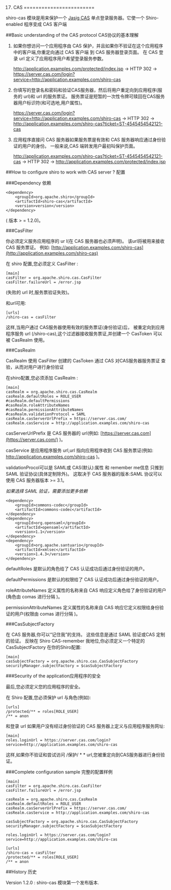 17. CAS
========================

shiro-cas 模块是用来保护一个 [Jasig CAS](http://www.jasig.org/cas) 单点登录服务器。它使一个 Shiro-enabled 程序变成 CAS 客户端

##Basic understanding of the CAS protocol CAS协议的基本理解

1. 如果你想访问一个应用程序由 CAS 保护，并且如果你不验证在这个应用程序中的客户端,你重定向通过 CAS 客户端 到 CAS 服务器登录页面。 在 CAS 登录 url 定义了应用程序用户希望登录服务参数。

	http://application.examples.com/protected/index.jsp → HTTP 302
	→ https://server.cas.com/login?service=http://application.examples.com/shiro-cas

2. 你填写的登录名和密码和验证CAS服务器，然后将用户重定向到应用程序(服务的 url)和 url 的服务票证。 服务票证是短暂的一次性令牌可赎回在CAS服务器用户标识符(和可选地,用户属性)。

	https://server.cas.com/login?service=http://application.examples.com/shiro-cas → HTTP 302
	→ http://application.examples.com/shiro-cas?ticket=ST-4545454542121-cas
3. 应用程序直接问 CAS 服务器如果服务票是有效和 CAS 服务器响应通过身份验证的用户的身份。 一般来说,CAS 端转发用户最初叫保护页面。

	http://application.examples.com/shiro-cas?ticket=ST-4545454542121-cas → HTTP 302
	→ http://application.examples.com/protected/index.jsp

##How to configure shiro to work with CAS server ? 配置

###Dependency 依赖

	<dependency>
	    <groupId>org.apache.shiro</groupId>
	    <artifactId>shiro-cas</artifactId>
	    <version>version</version>
	</dependency>

( 版本 > = 1.2.0)。

###CasFilter

你必须定义服务应用程序的 ur l(在 CAS 服务器也必须声明)。 该url将被用来接收 CAS 服务票证。 例如: [http://application.examples.com/shiro-cas](http://application.examples.com/shiro-cas)

在 shiro 配置,您必须定义 CasFilter :

	[main]
	casFilter = org.apache.shiro.cas.CasFilter
	casFilter.failureUrl = /error.jsp

(失败的 url 时,服务票验证失败)。

和url可用:

	[urls]
	/shiro-cas = casFilter

这样,当用户通过 CAS服务器使用有效的服务票证(身份验证)后， 被重定向到应用程序服务 url (/shiro-cas),这个过滤器接收服务票证,并创建一个 CasToken 可以被 CasRealm 使用。

###CasRealm

CasRealm 使用 CasFilter 创建的 CasToken 通过 CAS 对CAS服务器服务票证 查验，从而对用户进行身份验证

在shiro配置,您必须添加 CasRealm :

	[main]
	casRealm = org.apache.shiro.cas.CasRealm
	casRealm.defaultRoles = ROLE_USER
	#casRealm.defaultPermissions
	#casRealm.roleAttributeNames
	#casRealm.permissionAttributeNames
	#casRealm.validationProtocol = SAML
	casRealm.casServerUrlPrefix = https://server.cas.com/
	casRealm.casService = http://application.examples.com/shiro-cas

casServerUrlPrefix 是 CAS 服务器的 url(例如: [https://server.cas.com](https://server.cas.com/) )。 

casService 是应用程序服务 url,url 指向应用程序收到 CAS 服务票证(例如: http://application.examples.com/shiro-cas )。 

validationProcol可以是 SAML或 CAS(默认):属性 和 remember me信息 只推到 SAML 验证协议(具体定制除外)。 这取决于 CAS 服务器的版本:SAML 协议可以使用 CAS 服务器版本 >= 3.1。

*如果选择 SAML 验证，需要添加更多依赖*

	<dependency>
	    <groupId>commons-codec</groupId>
	    <artifactId>commons-codec</artifactId>
	</dependency>
	<dependency>
	    <groupId>org.opensaml</groupId>
	    <artifactId>opensaml</artifactId>
	    <version>1.1</version>
	</dependency>
	<dependency>
	    <groupId>org.apache.santuario</groupId>
	    <artifactId>xmlsec</artifactId>
	    <version>1.4.3</version>
	</dependency>

defaultRoles 是默认的角色给了 CAS 认证成功后通过身份验证的用户。
 
defaultPermissions 是默认的权限给了 CAS 认证成功后通过身份验证的用户。 

roleAttributeNames 定义属性的名称来自 CAS 响应定义角色给了身份验证的用户(角色由 comas 进行分隔 )。 

permissionAttributeNames 定义属性的名称来自  CAS 响应它定义权限给身份验证的用户(权限由 comas 进行分隔 )。

###CasSubjectFactory

在 CAS 服务器,你可以“记住我”的支持。 这些信息是通过 SAML 验证或CAS 定制的验证。 
反映在 Shiro CAS-remember 我地位,你必须定义一个特定的 CasSubjectFactory 在你的Shiro配置:

	[main]
	casSubjectFactory = org.apache.shiro.cas.CasSubjectFactory
	securityManager.subjectFactory = $casSubjectFactory

###Security of the application应用程序的安全

最后,您必须定义您的应用程序的安全。
 
在 Shiro 配置,您必须保护 url 与角色(例如):

	[urls]
	/protected/** = roles[ROLE_USER]
	/** = anon

和登录 url 如果用户没有经过身份验证的 CAS 服务器上定义与应用程序服务网址:

	[main]
	roles.loginUrl = https://server.cas.com/login?service=http://application.examples.com/shiro-cas

这样,如果你不验证和尝试访问 /保护/ * * url,您被重定向到CAS服务器进行身份验证。

###Complete configuration sample 完整的配置样例
	
	[main]
	casFilter = org.apache.shiro.cas.CasFilter
	casFilter.failureUrl = /error.jsp
	
	casRealm = org.apache.shiro.cas.CasRealm
	casRealm.defaultRoles = ROLE_USER
	casRealm.casServerUrlPrefix = https://server.cas.com/
	casRealm.casService = http://application.examples.com/shiro-cas
	
	casSubjectFactory = org.apache.shiro.cas.CasSubjectFactory
	securityManager.subjectFactory = $casSubjectFactory
	
	roles.loginUrl = https://server.cas.com/login?service=http://application.examples.com/shiro-cas
	
	[urls]
	/shiro-cas = casFilter
	/protected/** = roles[ROLE_USER]
	/** = anon

##History 历史

Version 1.2.0 : shiro-cas 模块第一个发布版本.